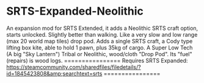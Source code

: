 # SRTS-Expanded-Neolithic
An expansion mod for SRTS Extended, it adds a Neolithic SRTS craft option, starts unlocked.  Slightly better than walking. Like a very slow and low range (max 20 world map tiles) drop pod.  Adds a single SRTS craft, a Cody type lifting box kite, able to hold 1 pawn, plus 35kg of cargo.  A Super Low Tech (A big "Sky Lantern") Tribal or Neolithic, wood/cloth "Drop Pod". Its "fuel" (repairs) is wood logs.  ================ Requires SRTS Expanded: https://steamcommunity.com/sharedfiles/filedetails/?id=1845423808&amp;searchtext=srts ================
